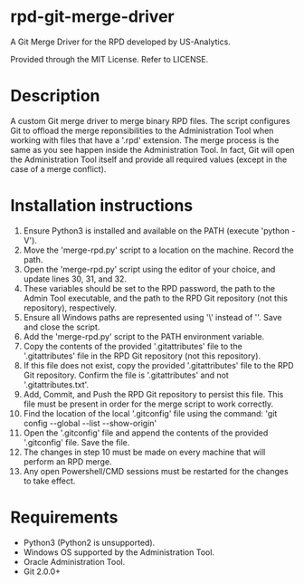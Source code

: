 # rpd-git-merge-driver
A Git Merge Driver for the RPD developed by US-Analytics.

Provided through the MIT License. Refer to LICENSE.

# Description

A custom Git merge driver to merge binary RPD files. The script configures Git to offload the merge reponsibilities to the Administration Tool when working with files that have a '.rpd' extension. The merge process is the same as you see happen inside the Administration Tool. In fact, Git will open the Administration Tool itself and provide all required values (except in the case of a merge conflict).

# Installation instructions

1. Ensure Python3 is installed and available on the PATH (execute 'python -V').
2. Move the 'merge-rpd.py' script to a location on the machine. Record the path.
3. Open the 'merge-rpd.py' script using the editor of your choice, and update lines 30, 31, and 32.
4. These variables should be set to the RPD password, the path to the Admin Tool executable, and the path to the RPD Git repository (not this repository), respectively.
5. Ensure all Windows paths are represented using '\\' instead of '\'. Save and close the script.
6. Add the 'merge-rpd.py' script to the PATH environment variable.
7. Copy the contents of the provided '.gitattributes' file to the '.gitattributes' file in the RPD Git repository (not this repository). 
8. If this file does not exist, copy the provided '.gitattributes' file to the RPD Git repository. Confirm the file is '.gitattributes' and not '.gitattributes.txt'.
8. Add, Commit, and Push the RPD Git repository to persist this file. This file must be present in order for the merge script to work correctly.
9. Find the location of the local '.gitconfig' file using the command: 'git config --global --list --show-origin'
10. Open the '.gitconfig' file and append the contents of the provided '.gitconfig' file. Save the file.
11. The changes in step 10 must be made on every machine that will perform an RPD merge.
12. Any open Powershell/CMD sessions must be restarted for the changes to take effect.


# Requirements

* Python3 (Python2 is unsupported).
* Windows OS supported by the Administration Tool.
* Oracle Administration Tool.
* Git 2.0.0+
